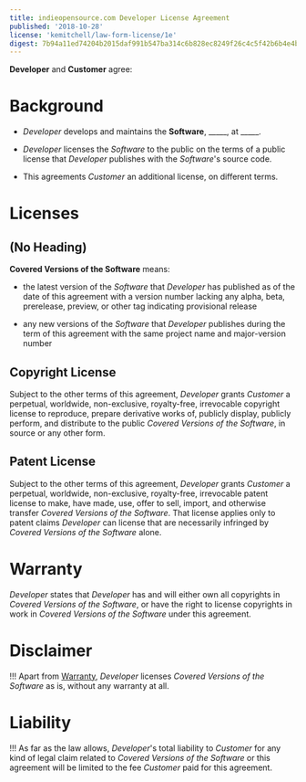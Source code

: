 ```yaml
---
title: indieopensource.com Developer License Agreement
published: '2018-10-28'
license: 'kemitchell/law-form-license/1e'
digest: 7b94a11ed74204b2015daf991b547ba314c6b828ec8249f26c4c5f42b6b4e4bd
---
```


**Developer** and **Customer** agree:

# Background

- _Developer_ develops and maintains the **Software**, \_\_\_\_\_, at \_\_\_\_\_.

- _Developer_ licenses the _Software_ to the public on the terms of a public license that _Developer_ publishes with the _Software_'s source code.

- This agreements _Customer_ an additional license, on different terms.

# Licenses

## (No Heading)

**Covered Versions of the Software** means:

- the latest version of the _Software_ that _Developer_ has published as of the date of this agreement with a version number lacking any alpha, beta, prerelease, preview, or other tag indicating provisional release

- any new versions of the _Software_ that _Developer_ publishes during the term of this agreement with the same project name and major-version number

## Copyright License

Subject to the other terms of this agreement, _Developer_ grants _Customer_ a perpetual, worldwide, non-exclusive, royalty-free, irrevocable copyright license to reproduce, prepare derivative works of, publicly display, publicly perform, and distribute to the public _Covered Versions of the Software_, in source or any other form.

## Patent License

Subject to the other terms of this agreement, _Developer_ grants _Customer_ a perpetual, worldwide, non-exclusive, royalty-free, irrevocable patent license to make, have made, use, offer to sell, import, and otherwise transfer _Covered Versions of the Software_. That license applies only to patent claims _Developer_ can license that are necessarily infringed by _Covered Versions of the Software_ alone.

# Warranty

_Developer_ states that _Developer_ has and will either own all copyrights in _Covered Versions of the Software_, or have the right to license copyrights in work in _Covered Versions of the Software_ under this agreement.

# Disclaimer

!!! Apart from [Warranty](#warranty), _Developer_ licenses _Covered Versions of the Software_ as is, without any warranty at all.

# Liability

!!! As far as the law allows, _Developer_'s total liability to _Customer_ for any kind of legal claim related to _Covered Versions of the Software_ or this agreement will be limited to the fee _Customer_ paid for this agreement.
